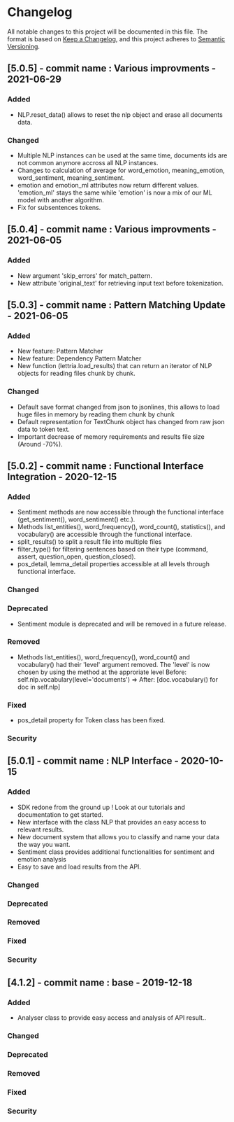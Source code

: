 # Changelog
All notable changes to this project will be documented in this file.
The format is based on [Keep a Changelog](https://keepachangelog.com/fr/1.0.0/),
and this project adheres to [Semantic Versioning](https://semver.org/spec/v2.0.0.html).

## [5.0.5] - commit name : Various improvments - 2021-06-29
### Added
- NLP.reset_data() allows to reset the nlp object and erase all documents data.
### Changed
- Multiple NLP instances can be used at the same time, documents ids are not common anymore accross all NLP instances.
- Changes to calculation of average for word_emotion, meaning_emotion, word_sentiment, meaning_sentiment.
- emotion and emotion_ml attributes now return different values. 'emotion_ml' stays the same while 'emotion' is now a mix of our ML model with another algorithm.
- Fix for subsentences tokens.

## [5.0.4] - commit name : Various improvments - 2021-06-05
### Added
- New argument 'skip_errors' for match_pattern.
- New attribute 'original_text' for retrieving input text before tokenization.

## [5.0.3] - commit name : Pattern Matching Update - 2021-06-05
### Added
- New feature: Pattern Matcher
- New feature: Dependency Pattern Matcher
- New function (lettria.load_results) that can return an iterator of NLP objects for reading files chunk by chunk.
### Changed
- Default save format changed from json to jsonlines, this allows to load huge files in memory by reading them chunk by chunk
- Default representation for TextChunk object has changed from raw json data to token text.
- Important decrease of memory requirements and results file size (Around -70%).

## [5.0.2] - commit name : Functional Interface Integration - 2020-12-15
### Added
- Sentiment methods are now accessible through the functional interface (get_sentiment(), word_sentiment() etc.).
- Methods list_entities(), word_frequency(), word_count(), statistics(), and vocabulary() are accessible through the functional interface.
- split_results() to split a result file into multiple files
- filter_type() for filtering sentences based on their type (command, assert, question_open, question_closed).
- pos_detail, lemma_detail properties accessible at all levels through functional interface.
### Changed
### Deprecated
- Sentiment module is deprecated and will be removed in a future release.
### Removed
- Methods list_entities(), word_frequency(), word_count() and vocabulary() had their 'level' argument removed.
The 'level' is now chosen by using the method at the approriate level 
Before: self.nlp.vocabulary(level='documents') => After: [doc.vocabulary() for doc in self.nlp]
### Fixed
- pos_detail property for Token class has been fixed.
### Security
 
## [5.0.1] - commit name : NLP Interface - 2020-10-15
### Added
- SDK redone from the ground up ! Look at our tutorials and documentation to get started.
- New interface with the class NLP that provides an easy access to relevant results.
- New document system that allows you to classify and name your data the way you want.
- Sentiment class provides additional functionalities for sentiment and emotion analysis
- Easy to save and load results from the API.
### Changed
### Deprecated
### Removed
### Fixed
### Security

## [4.1.2] - commit name : base - 2019-12-18
### Added
- Analyser class to provide easy access and analysis of API result..
### Changed
### Deprecated
### Removed
### Fixed
### Security


